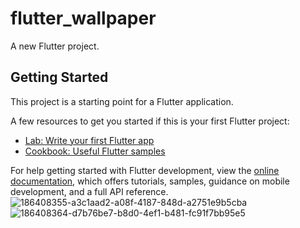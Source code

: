 # flutter_wallpaper

A new Flutter project.

## Getting Started

This project is a starting point for a Flutter application.

A few resources to get you started if this is your first Flutter project:

- [Lab: Write your first Flutter app](https://docs.flutter.dev/get-started/codelab)
- [Cookbook: Useful Flutter samples](https://docs.flutter.dev/cookbook)

For help getting started with Flutter development, view the
[online documentation](https://docs.flutter.dev/), which offers tutorials,
samples, guidance on mobile development, and a full API reference.
![186408355-a3c1aad2-a08f-4187-848d-a2751e9b5cba](https://user-images.githubusercontent.com/100944540/189472432-35590302-d4d7-4ec8-9cde-4c01fc973ff9.png)
![186408364-d7b76be7-b8d0-4ef1-b481-fc91f7bb95e5](https://user-images.githubusercontent.com/100944540/189472434-bf22fa7e-1d20-4572-8a8c-36bf138c8de1.png)

